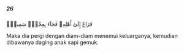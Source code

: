 ##### 26

<span class="ayah">فَرَاغَ إِلَىٰٓ أَهْلِهِۦ فَجَآءَ بِعِجْلٍۢ سَمِينٍۢ</span>

<span class="ayah_translation">Maka dia pergi dengan diam-diam menemui keluarganya, kemudian dibawanya daging anak sapi gemuk.</span>
